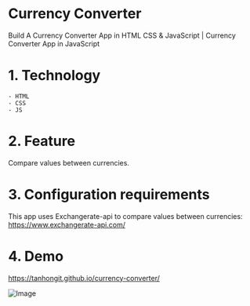 # Currency Converter

Build A Currency Converter App in HTML CSS & JavaScript | Currency Converter App in JavaScript

# 1. Technology

    - HTML
    - CSS
    - JS

# 2. Feature

Compare values between currencies.

# 3. Configuration requirements

This app uses Exchangerate-api to compare values between currencies:
https://www.exchangerate-api.com/

# 4. Demo

https://tanhongit.github.io/currency-converter/

![Image](https://imgur.com/XuXAIW2.png)
